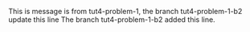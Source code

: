 This is message is from tut4-problem-1, the branch tut4-problem-1-b2 update this line The branch tut4-problem-1-b2 added this line.
